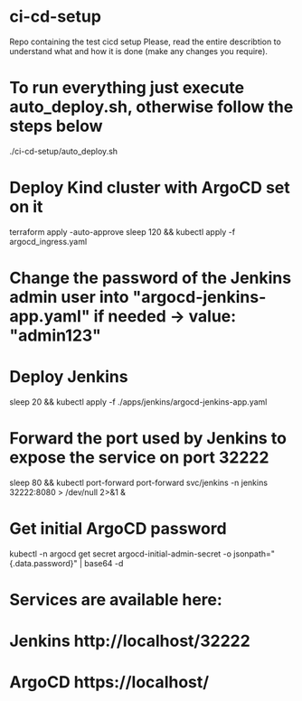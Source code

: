 # ci-cd-setup
Repo containing the test cicd setup
Please, read the entire describtion to understand what and how it is done (make any changes you require).

# To run everything just execute  auto_deploy.sh, otherwise follow the steps below

./ci-cd-setup/auto_deploy.sh



# Deploy Kind cluster with ArgoCD set on it
terraform apply -auto-approve
sleep 120 && kubectl apply -f argocd_ingress.yaml

# Change the password of the Jenkins admin user into "argocd-jenkins-app.yaml" if needed -> value: "admin123"
# Deploy Jenkins
sleep 20 && kubectl apply -f ./apps/jenkins/argocd-jenkins-app.yaml

# Forward the port used by Jenkins to expose the service on port 32222
sleep 80 && kubectl port-forward port-forward svc/jenkins -n jenkins 32222:8080 > /dev/null 2>&1 &

# Get initial ArgoCD password
kubectl -n argocd get secret argocd-initial-admin-secret -o jsonpath="{.data.password}" | base64 -d


# Services are available here:

# Jenkins http://localhost/32222
# ArgoCD  https://localhost/
